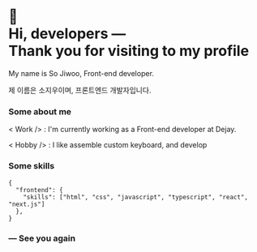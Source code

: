 # 🙌<br/>Hi, developers ―<br/>Thank you for visiting to my profile

My name is So Jiwoo, Front-end developer.

제 이름은 소지우이며, 프론트엔드 개발자입니다.

### Some about me

< Work /> : I'm currently working as a Front-end developer at Dejay.

< Hobby /> : I like assemble custom keyboard, and develop

### Some skills

```
{
  "frontend": {
    "skills": ["html", "css", "javascript", "typescript", "react", "next.js"]
  },
}
```

### ― See you again
